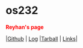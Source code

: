 # os232

<p style="color: red; font-weight: bold;">Reyhan's page</p>

|[Github](https://github.com/lontonggg/os232)   | [Log](https://lontonggg.github.io/os232/TXT/mylog.txt)    |[Tarball](https://os.vlsm.org/Log/lontonggg.tar.bz2.txt) | [Links](LINKS/)|

